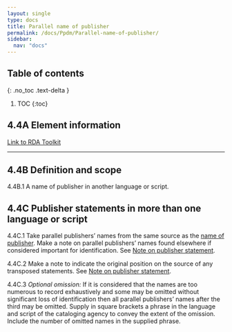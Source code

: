 ```yaml
---
layout: single
type: docs
title: Parallel name of publisher
permalink: /docs/Ppdm/Parallel-name-of-publisher/
sidebar:
  nav: "docs"
---
```



## Table of contents
{: .no_toc .text-delta }

1. TOC
{:toc}

## 4.4A Element information

[Link to RDA Toolkit](https://beta.rdatoolkit.org/Content/Index?externalId=en-US_ala-5d433872-8c86-3bd2-8b6c-16f43bda686c)

---

## 4.4B Definition and scope

<a name="4.4B.1">4.4B.1</a> A name of publisher in another language or script.

## 4.4C Publisher statements in more than one language or script

<a name="4.4C.1">4.4C.1</a> Take parallel publishers’ names from the same source as the [name of publisher](.../docs/PPDM/Name-of-publisher). Make a note on parallel publishers’ names found elsewhere if considered important for identification. See [Note on publisher statement](.../docs/PPDM/Note-on-publisher-statement).

<a name="4.4C.2">4.4C.2</a> Make a note to indicate the original position on the source of any transposed statements. See [Note on publisher statement](.../docs/PPDM/Note-on-publisher-statement). 

<a name="4.4C.3">4.4C.3</a> *Optional omission:* If it is considered that the names are too numerous to record exhaustively and some may be omitted without significant loss of identification then all parallel publishers’ names after the third may be omitted. Supply in square brackets a phrase in the language and script of the cataloging agency to convey the extent of the omission. Include the number of omitted names in the supplied phrase.
